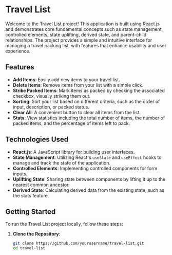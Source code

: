 # Travel List

Welcome to the Travel List project! This application is built using React.js and demonstrates core fundamental concepts such as state management, controlled elements, state uplifting, derived state, and parent-child relationships. The project provides a simple and intuitive interface for managing a travel packing list, with features that enhance usability and user experience.

## Features

- **Add Items**: Easily add new items to your travel list.
- **Delete Items**: Remove items from your list with a simple click.
- **Strike Packed Items**: Mark items as packed by checking the associated checkbox, visually striking them out.
- **Sorting**: Sort your list based on different criteria, such as the order of input, description, or packed status.
- **Clear All**: A convenient button to clear all items from the list.
- **Stats**: View statistics including the total number of items, the number of packed items, and the percentage of items left to pack.

## Technologies Used

- **React.js**: A JavaScript library for building user interfaces.
- **State Management**: Utilizing React's `useState` and `useEffect` hooks to manage and track the state of the application.
- **Controlled Elements**: Implementing controlled components for form inputs.
- **Uplifting State**: Sharing state between components by lifting it up to the nearest common ancestor.
- **Derived State**: Calculating derived data from the existing state, such as the stats feature.

## Getting Started

To run the Travel List project locally, follow these steps:

1. **Clone the Repository**:  
   ```bash
   git clone https://github.com/yourusername/travel-list.git
   cd travel-list
